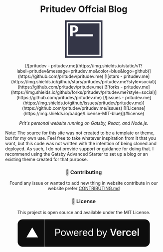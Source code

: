 <h1 align="center">Pritudev Offcial Blog</h1>

<p align="center">
<img src="./src/img/nano-favicon.png" alt="Logo" width="120px" height="120px">
</p>

<div align="center">
[![pritudev - pritudev.me](https://img.shields.io/static/v1?label=pritudev&message=pritudev.me&color=blue&logo=github)](https://github.com/pritudev/pritudev.me)
[![stars - pritudev.me](https://img.shields.io/github/stars/pritudev/pritudev.me?style=social)](https://github.com/pritudev/pritudev.me)
[![forks - pritudev.me](https://img.shields.io/github/forks/pritudev/pritudev.me?style=social)](https://github.com/pritudev/pritudev.me)
[![issues - pritudev.me](https://img.shields.io/github/issues/pritudev/pritudev.me)](https://github.com/pritudev/pritudev.me/issues)
[![License](https://img.shields.io/badge/License-MIT-blue)](#license)

</div>

<p align="center">
  <em>Prit's personal website running on Gatsby, React, and Node.js.</em>

Note: The source for this site was not created to be a template or theme, but for my own use. Feel free to take whatever inspiration from it that you want, but this code was not written with the intention of being cloned and deployed. As such, I do not provide support or guidance for doing that. I recommend using the Gatsby Advanced Starter to set up a blog or an existing theme created for that purpose.

</p>

<h3 align="center">👀 Contributing</h3>
<p align="center">
  Found any issue or wanted to add new thing in website contribute in our website prefer <a href="https://github.com/pritudev/pritudev.me/blob/master/CONTRIBUTING.md">CONTRIBUTING.md</a> </p>

<h3 align="center">📝 License</h3>

<p align="center">
This project is open source and available under the MIT License.
</p>

<p align="center">
  
  <img src="vercel.svg" alt="powered by Vercel">
  
</p>






